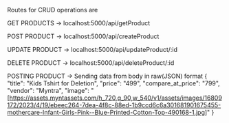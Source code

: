 Routes for CRUD operations are 

GET PRODUCTS -> localhost:5000/api/getProduct

POST PRODUCT -> localhost:5000/api/createProduct

UPDATE PRODUCT -> localhost:5000/api/updateProduct/:id

DELETE PRODUCT -> localhost:5000/api/deleteProduct/:id



POSTING PRODUCT -> Sending data from body in raw(JSON) format
{
    "title": "Kids Tshirt for Deletion",
    "price": "499",
    "compare_at_price": "799",
    "vendor": "Myntra",
    "image": "[https://assets.myntassets.com/h_720,q_90,w_540/v1/assets/images/16809172/2023/4/19/ebeec264-7dea-4f8c-88ed-1b9ccd6c6a301681901675455-mothercare-Infant-Girls-Pink--Blue-Printed-Cotton-Top-490168-1.jpg]"
}
